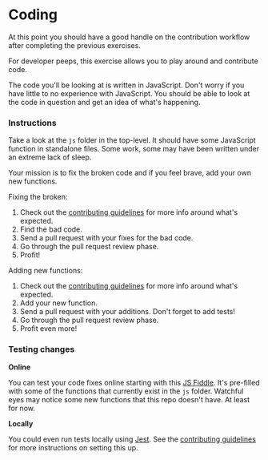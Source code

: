 # Coding

At this point you should have a good handle on the contribution workflow after completing the previous exercises.

For developer peeps, this exercise allows you to play around and contribute code.

The code you'll be looking at is written in JavaScript. Don't worry if you have little to no experience with JavaScript. You should be able to look at the code in question and get an idea of what's happening.

### Instructions

Take a look at the `js` folder in the top-level. It should have some JavaScript function in standalone files. Some work, some may have been written under an extreme lack of sleep.

Your mission is to fix the broken code and if you feel brave, add your own new functions.

Fixing the broken:

1. Check out the [contributing guidelines](../CONTRIBUTING.md) for more info around what's expected.
1. Find the bad code.
1. Send a pull request with your fixes for the bad code.
1. Go through the pull request review phase.
1. Profit!

Adding new functions:

1. Check out the [contributing guidelines](../CONTRIBUTING.md) for more info around what's expected.
1. Add your new function.
1. Send a pull request with your additions. Don't forget to add tests!
1. Go through the pull request review phase.
1. Profit even more!

### Testing changes

**Online**

You can test your code fixes online starting with this [JS Fiddle](https://jsfiddle.net/caabernathy/822ur38d/). It's pre-filled with some of the functions that currently exist in the `js` folder. Watchful eyes may notice some new functions that this repo doesn't have. At least for now.

**Locally**

You could even run tests locally using [Jest](http://facebook.github.io/jest/). See the [contributing guidelines](../CONTRIBUTING.md) for more instructions on setting this up.
